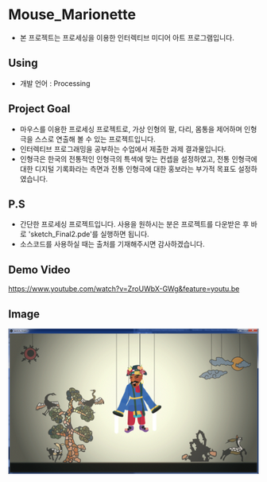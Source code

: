 # Mouse_Marionette
- 본 프로젝트는 프로세싱을 이용한 인터렉티브 미디어 아트 프로그램입니다.

## Using
- 개발 언어 : Processing

## Project Goal
- 마우스를 이용한 프로세싱 프로젝트로, 가상 인형의 팔, 다리, 몸통을 제어하며 인형극을 스스로 연출해 볼 수 있는 프로젝트입니다.
- 인터렉티브 프로그래밍을 공부하는 수업에서 제출한 과제 결과물입니다.
- 인형극은 한국의 전통적인 인형극의 특색에 맞는 컨셉을 설정하였고, 전통 인형극에 대한 디지털 기록화라는 측면과 전통 인형극에 대한 홍보라는 부가적 목표도 설정하였습니다.

## P.S
- 간단한 프로세싱 프로젝트입니다. 사용을 원하시는 분은 프로젝트를 다운받은 후 바로 'sketch_Final2.pde'를 실행하면 됩니다.
- 소스코드를 사용하실 때는 출처를 기재해주시면 감사하겠습니다.

## Demo Video

https://www.youtube.com/watch?v=ZroUWbX-GWg&feature=youtu.be

## Image
![homepage](https://github.com/yoonkt200/Mouse_Marionette/blob/master/images/1.PNG)